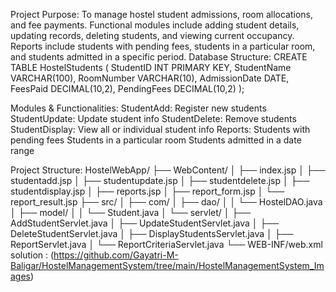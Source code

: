 Project Purpose:
To manage hostel student admissions, room allocations, and fee payments. Functional modules include
adding student details, updating records, deleting students, and viewing current occupancy. Reports
include students with pending fees, students in a particular room, and students admitted in a specific
period.
Database Structure:
CREATE TABLE HostelStudents (
StudentID INT PRIMARY KEY,
StudentName VARCHAR(100),
RoomNumber VARCHAR(10),
AdmissionDate DATE,
FeesPaid DECIMAL(10,2),
PendingFees DECIMAL(10,2)
);

Modules & Functionalities:
StudentAdd: Register new students
StudentUpdate: Update student info
StudentDelete: Remove students
StudentDisplay: View all or individual student info
Reports:
Students with pending fees
Students in a particular room
Students admitted in a date range

Project Structure:
HostelWebApp/
├── WebContent/
│ ├── index.jsp
│ ├── studentadd.jsp
│ ├── studentupdate.jsp
│ ├── studentdelete.jsp
│ ├── studentdisplay.jsp
│ ├── reports.jsp
│ ├── report_form.jsp
│ └── report_result.jsp
├── src/
│ ├── com/
│ ├── dao/
│ │ └── HostelDAO.java
│ ├── model/
│ │ └── Student.java
│ └── servlet/
│ ├── AddStudentServlet.java
│ ├── UpdateStudentServlet.java
│ ├── DeleteStudentServlet.java
│ ├── DisplayStudentsServlet.java
│ ├── ReportServlet.java
│ └── ReportCriteriaServlet.java
└── WEB-INF/web.xml
solution : (https://github.com/Gayatri-M-Baligar/HostelManagementSystem/tree/main/HostelManagementSystem_Images)
